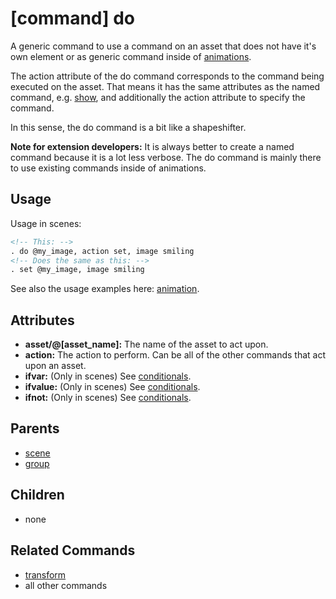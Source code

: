 
# [command] do

A generic command to use a command on an asset that does not have it's own element or
as generic command inside of [animations](animation.md).

The action attribute of the do command corresponds to the command being executed on the asset.
That means it has the same attributes as the named command, e.g. [show](show.md),
and additionally the action attribute to specify the command.

In this sense, the do command is a bit like a shapeshifter.

**Note for extension developers:** It is always better to create a named command because
it is a lot less verbose. The do command is mainly there to use existing commands inside
of animations.

## Usage

Usage in scenes:

```xml
<!-- This: -->
. do @my_image, action set, image smiling
<!-- Does the same as this: -->
. set @my_image, image smiling
```

See also the usage examples here: [animation](animation.md).

## Attributes

 * **asset/@[asset_name]:** The name of the asset to act upon.
 * **action:** The action to perform. Can be all of the other commands that act upon an asset.
 * **ifvar:** (Only in scenes) See [conditionals](conditionals.md).
 * **ifvalue:** (Only in scenes) See [conditionals](conditionals.md).
 * **ifnot:** (Only in scenes) See [conditionals](conditionals.md).

## Parents

 * [scene](scene.md)
 * [group](group.md)

## Children

 * none

## Related Commands

 * [transform](transform.md)
 * all other commands
